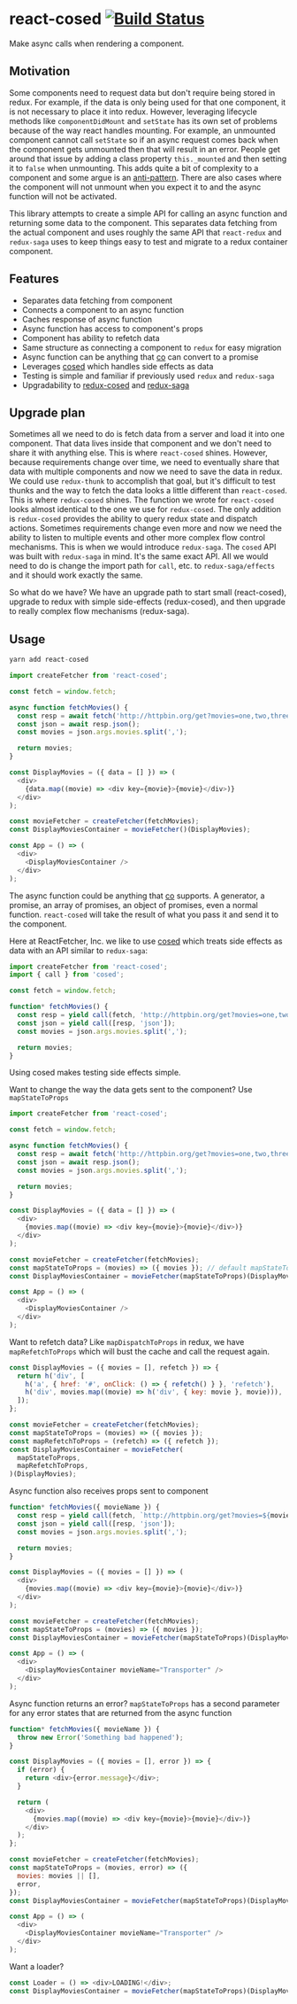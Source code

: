 # react-cosed [![Build Status](https://travis-ci.org/neurosnap/react-cosed.svg?branch=master)](https://travis-ci.org/neurosnap/react-cosed)

Make async calls when rendering a component.

## Motivation

Some components need to request data but don't require being stored in redux.
For example, if the data is only being used for that one component, it is not
necessary to place it into redux.  However, leveraging lifecycle methods like
`componentDidMount` and `setState` has its own set of problems because of the way react handles
mounting.  For example, an unmounted component cannot call `setState` so if an
async request comes back when the component gets unmounted then that will result in
an error.  People get around that issue by adding a class property `this._mounted`
and then setting it to `false` when unmounting.  This adds quite a bit of complexity
to a component and some argue is an [anti-pattern](https://reactjs.org/blog/2015/12/16/ismounted-antipattern.html).
There are also cases where the component will not unmount when you expect it to
and the async function will not be activated.

This library attempts to create a simple API for calling an async
function and returning some data to the component.  This separates data fetching
from the actual component and uses roughly the same API that `react-redux` and
`redux-saga` uses to keep things easy to test and migrate to a redux container component.

## Features

* Separates data fetching from component
* Connects a component to an async function
* Caches response of async function
* Async function has access to component's props
* Component has ability to refetch data
* Same structure as connecting a component to `redux` for easy migration
* Async function can be anything that [co](https://github.com/tj/co) can convert to a promise
* Leverages [cosed](https://github.com/neurosnap/cosed) which handles side effects as data
* Testing is simple and familiar if previously used `redux` and `redux-saga`
* Upgradability to [redux-cosed](https://github.com/neurosnap/redux-cosed) and [redux-saga](https://github.com/redux-saga/redux-saga)

## Upgrade plan

Sometimes all we need to do is fetch data from a server and load it into one
component.  That data lives inside that component and we don't need to share
it with anything else.  This is where `react-cosed` shines.  However, because
requirements change over time, we need to eventually share that data with
multiple components and now we need to save the data in redux.  We could
use `redux-thunk` to accomplish that goal, but it's difficult to test thunks
and the way to fetch the data looks a little different than `react-cosed`.
This is where `redux-cosed` shines.  The function we wrote for `react-cosed`
looks almost identical to the one we use for `redux-cosed`.  The only addition
is `redux-cosed` provides the ability to query redux state and dispatch actions.
Sometimes requirements change even more and now we need the ability to listen to multiple events and other
more complex flow control mechanisms.  This is when we would introduce `redux-saga`.
The `cosed` API was built with `redux-saga` in mind.  It's the same exact API.
All we would need to do is change the import path for `call`, etc. to `redux-saga/effects`
and it should work exactly the same.

So what do we have?  We have an upgrade path to start small (react-cosed), upgrade
to redux with simple side-effects (redux-cosed), and then upgrade to really complex
flow mechanisms (redux-saga).

## Usage

```js
yarn add react-cosed
```

```js
import createFetcher from 'react-cosed';

const fetch = window.fetch;

async function fetchMovies() {
  const resp = await fetch('http://httpbin.org/get?movies=one,two,three');
  const json = await resp.json();
  const movies = json.args.movies.split(',');

  return movies;
}

const DisplayMovies = ({ data = [] }) => (
  <div>
    {data.map((movie) => <div key={movie}>{movie}</div>)}
  </div>
);

const movieFetcher = createFetcher(fetchMovies);
const DisplayMoviesContainer = movieFetcher()(DisplayMovies);

const App = () => (
  <div>
    <DisplayMoviesContainer />
  </div>
);
```

The async function could be anything that [co](https://github.com/tj/co) supports.
A generator, a promise, an array of promises, an object of promises, even a normal function.
`react-cosed` will take the result of what you pass it and send it to the component.

Here at ReactFetcher, Inc. we like to use [cosed](https://github.com/neurosnap/cosed)
which treats side effects as data with an API similar to `redux-saga`:

```js
import createFetcher from 'react-cosed';
import { call } from 'cosed';

const fetch = window.fetch;

function* fetchMovies() {
  const resp = yield call(fetch, 'http://httpbin.org/get?movies=one,two,three');
  const json = yield call([resp, 'json']);
  const movies = json.args.movies.split(',');

  return movies;
}
```

Using cosed makes testing side effects simple.

Want to change the way the data gets sent to the component?  Use `mapStateToProps`

```js
import createFetcher from 'react-cosed';

const fetch = window.fetch;

async function fetchMovies() {
  const resp = await fetch('http://httpbin.org/get?movies=one,two,three');
  const json = await resp.json();
  const movies = json.args.movies.split(',');

  return movies;
}

const DisplayMovies = ({ data = [] }) => (
  <div>
    {movies.map((movie) => <div key={movie}>{movie}</div>)}
  </div>
);

const movieFetcher = createFetcher(fetchMovies);
const mapStateToProps = (movies) => ({ movies }); // default mapStateToProps: (data, error) => ({ data, error });
const DisplayMoviesContainer = movieFetcher(mapStateToProps)(DisplayMovies);

const App = () => (
  <div>
    <DisplayMoviesContainer />
  </div>
);
```

Want to refetch data? Like `mapDispatchToProps` in redux, we have `mapRefetchToProps`
which will bust the cache and call the request again.

```js
const DisplayMovies = ({ movies = [], refetch }) => {
  return h('div', [
    h('a', { href: '#', onClick: () => { refetch() } }, 'refetch'),
    h('div', movies.map((movie) => h('div', { key: movie }, movie))),
  ]);
};

const movieFetcher = createFetcher(fetchMovies);
const mapStateToProps = (movies) => ({ movies });
const mapRefetchToProps = (refetch) => ({ refetch });
const DisplayMoviesContainer = movieFetcher(
  mapStateToProps,
  mapRefetchToProps,
)(DisplayMovies);
```

Async function also receives props sent to component

```js
function* fetchMovies({ movieName }) {
  const resp = yield call(fetch, `http://httpbin.org/get?movies=${movieName}`);
  const json = yield call([resp, 'json']);
  const movies = json.args.movies.split(',');

  return movies;
}

const DisplayMovies = ({ movies = [] }) => (
  <div>
    {movies.map((movie) => <div key={movie}>{movie}</div>)}
  </div>
);

const movieFetcher = createFetcher(fetchMovies);
const mapStateToProps = (movies) => ({ movies });
const DisplayMoviesContainer = movieFetcher(mapStateToProps)(DisplayMovies);

const App = () => (
  <div>
    <DisplayMoviesContainer movieName="Transporter" />
  </div>
);
```

Async function returns an error?  `mapStateToProps` has a second parameter for
any error states that are returned from the async function

```js
function* fetchMovies({ movieName }) {
  throw new Error('Something bad happened');
}

const DisplayMovies = ({ movies = [], error }) => {
  if (error) {
    return <div>{error.message}</div>;
  }

  return (
    <div>
      {movies.map((movie) => <div key={movie}>{movie}</div>)}
    </div>
  );
};

const movieFetcher = createFetcher(fetchMovies);
const mapStateToProps = (movies, error) => ({
  movies: movies || [],
  error,
});
const DisplayMoviesContainer = movieFetcher(mapStateToProps)(DisplayMovies);

const App = () => (
  <div>
    <DisplayMoviesContainer movieName="Transporter" />
  </div>
);
```

Want a loader?

```js
const Loader = () => <div>LOADING!</div>;
const DisplayMoviesContainer = movieFetcher(mapStateToProps)(DisplayMovies, Loader);
```
